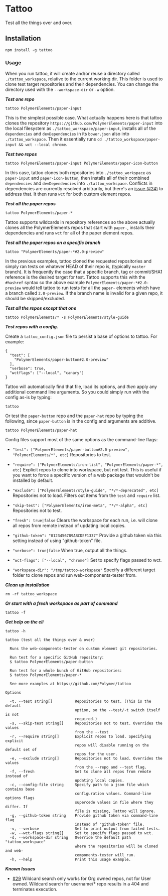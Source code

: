 # Tattoo
Test all the things over and over.

## Installation

```
npm install -g tattoo
```

### Usage

When you run tattoo, it will create and/or reuse a directory called
`./tattoo_workspace`, relative to the current working dir.  This folder is
used to clone test target repositories and their dependencies.  You can change
the directory used with the `--workspace-dir` or `-w` option.

***Test one repo***
```
tattoo PolymerElements/paper-input
```
This is the simplest possible case.  What actually happens here is that tattoo
clones the repository `https://github.com/PolymerElements/paper-input` into the
local filesystem as `./tattoo_workspace/paper-input`, installs all of the
`dependencies` and `devDependencies` in its `bower.json` also into
`./tattoo_workspace`.  Then it essentially runs
`cd ./tattoo_workspace/paper-input && wct --local chrome`.

***Test two repos***

```
tattoo PolymerElements/paper-input PolymerElements/paper-icon-button
```
In this case, tattoo clones both repositories into `./tattoo_workspace` as
`paper-input` and `paper-icon-button`, then installs all of their combined
`dependencies` and `devDependencies` into `./tattoo_workspace`.  Conflicts in
dependencies are currently resolved arbitrarily, but there's an
[issue (#24)](https://github.com/Polymer/tattoo/issues/24) to address that.
It then runs `wct` for both custom element repos.

***Test all the paper repos***

```
tattoo PolymerElements/paper-*
```
Tattoo supports wildcards in repository references so the above actually clones
all the PolymerElements repos that start with `paper-`, installs their
dependencies and runs `wct` for all of the paper element repos.

***Test all the paper repos on a specific branch***

```
tattoo "PolymerElements/paper-*#2.0-preview"
```
In the previous examples, tattoo cloned the requested repositories and simply
ran tests on whatever HEAD of their repo is, (typically `master` branch).  It
is frequently the case that a specific branch, tag or commit/SHA1 reference is
the desired target for test.  Tattoo supports this with the `#hashref` syntax
so the above example `PolymerElements/paper-*#2.0-preview` would tell tattoo
to run tests for all the `paper-` elements which have a branch called
`2.0-preview`.  If the branch name is invalid for a given repo, it should be
skipped/excluded.

***Test all the repos except that one***

```
tattoo PolymerElements/* -s PolymerElements/style-guide
```

***Test repos with a config.***

Create a `tattoo_config.json` file to persist a base of options to tattoo.  For
example:
```
{
  "test": [
    "PolymerElements/paper-button#2.0-preview"
  ],
  "verbose": true,
  "wctflags": ["--local", "canary"]
}
```
Tattoo will automatically find that file, load its options, and *then* apply
any additional command line arguments.  So you could simply run with the config
as-is by typing:

```
tattoo
```
Or test the `paper-button` repo and the `paper-hat` repo by typing the
following, since `paper-button` is in the config and arguments are additive.
```
tattoo PolymerElements/paper-hat
```

Config files support most of the same options as the command-line flags:

* `"test": ["PolymerElements/paper-button#2.0-preview", "PolymerElements/*", etc]`
  Repositories to test.

* `"require": ["PolymerElements/iron-list", "PolymerElements/paper-*", etc]`
  Explicit repos to clone into workspace, but not test.  This is useful if you
  want to force a specific version of a web package that wouldn't be installed
  by default.

* `"exclude": ["PolymerElements/style-guide", "*/*-deprecated", etc]`
  Repositories not to load.  Filters out items from the `test` and `require`
  list.

* `"skip-test": ["PolymerElements/iron-meta", "*/*-alpha", etc]`
  Repositories not to test.

* `"fresh": true|false`
  Clears the workspace for each run, i.e. will clone all repos from remote
  instead of updating local copies.

* `"github-token": "0123456789ABCDEF1337"`
  Provide a github token via this setting instead of using "github-token" file.

<!--
TODO(usergenic): Not Yet Implemented
* `"latest-release": true|false`
  Set to update repos to their latest release when possible and when a specific
  `#ref` is not included in their name.  When no `#ref` is given and the
  `latest-release` option is false or not given, repos are checked out at HEAD,
  which is conventionally their `master` branch.
-->

* `"verbose": true|false`
  When true, output all the things.

* `"wct-flags": ["--local", "chrome"]`
  Set to specify flags passed to wct.

* `"workspace-dir": "/tmp/tattoo-workspace"`
  Specify a different target folder to clone repos and run web-components-tester
  from.

***Clean up installation***
```
rm -rf tattoo_workspace
```

***Or start with a fresh workspace as part of command***
```
tattoo -f
```

***Get help on the cli***
```
tattoo -h

tattoo (test all the things over & over)

  Runs the web-components-tester on custom element git repositories.

  Run test for a specific GitHub repository:
  $ tattoo PolymerElements/paper-button

  Run test for a whole bunch of GitHub repositories:
  $ tattoo PolymerElements/paper-*

  See more examples at https://github.com/Polymer/tattoo

Options

  -t, --test string[]          Repositories to test. (This is the default
                               option, so the --test/-t switch itself is not
                               required.)
  -s, --skip-test string[]     Repositories not to test. Overrides the values
                               from the --test
  -r, --require string[]       Explicit repos to load. Specifying explicit
                               repos will disable running on the default set of
                               repos for the user.
  -e, --exclude string[]       Repositories not to load. Overrides the values
                               from the --repo and --test flag.
  -f, --fresh                  Set to clone all repos from remote instead of
                               updating local copies.
  -c, --config-file string     Specify path to a json file which contains base
                               configuration values. Command-line options flags
                               supercede values in file where they differ. If
                               file is missing, Tattoo will ignore.
  -g, --github-token string    Provide github token via command-line flag
                               instead of "github-token" file.
  -v, --verbose                Set to print output from failed tests.
  -w, --wct-flags string[]     Set to specify flags passed to wct.
  -d, --workspace-dir string   Override the default path "tattoo_workspace"
                               where the repositories will be cloned and web-
                               components-tester will run.
  -h, --help                   Print this usage example.
```

***Known Issues***

 * [#29](https://github.com/Polymer/tattoo/issues/29) Wildcard search only
   works for Org owned repos, not for User owned.  Wildcard search for
   username/* repo results in a 404 and terminates execution.
